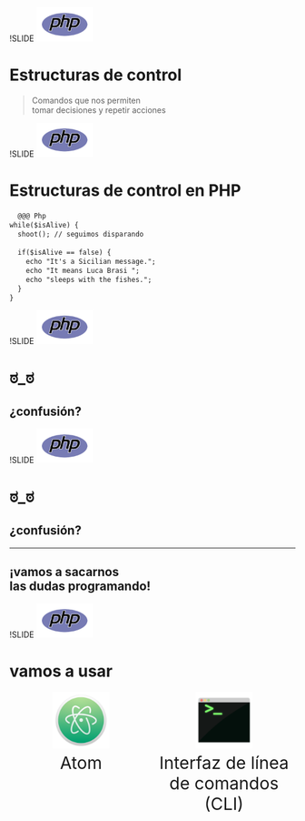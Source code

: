 !SLIDE
<img src="../php-logo.png" style="width:100px" />

# Estructuras de control
> Comandos que nos permiten<br>
> tomar decisiones y repetir acciones

!SLIDE
<img src="../php-logo.png" style="width:100px" />

# Estructuras de control en PHP
      @@@ Php
    while($isAlive) {
      shoot(); // seguimos disparando

      if($isAlive == false) {
        echo "It's a Sicilian message.";
        echo "It means Luca Brasi ";
        echo "sleeps with the fishes.";
      }
    }

!SLIDE
<img src="../php-logo.png" style="width:100px" />

# **ಠ_ಠ**
## ¿confusión?

!SLIDE
<img src="../php-logo.png" style="width:100px" />

# **ಠ_ಠ**
## ¿confusión?
---
## **¡vamos a sacarnos<br>las dudas programando!**

!SLIDE
<img src="../php-logo.png" style="width:100px" />

# vamos a usar
<div>
<div style="float:left; text-align:center; width:50%; font-size:30px;">
  <img src="atom.png" style="width:100px" /><br>
  Atom
</div>
<div style="float:right; text-align:center; width:50%; font-size:30px;">
  <img src="terminal.png" style="width:100px" /><br>
  Interfaz de línea de comandos (CLI)
</div>

